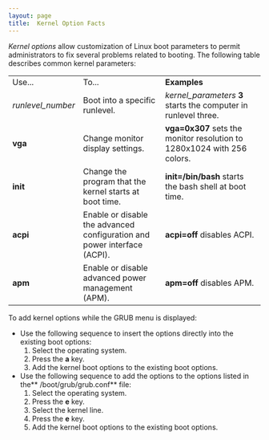 ```yaml
---
layout: page
title:  Kernel Option Facts
---
```


_Kernel options_ allow customization of Linux boot parameters to permit
administrators to fix several problems related to booting. The following table
describes common kernel parameters:

<table>

<tr> <td>Use...</td> <td>To...</td> <td><b>Examples</b></td>

</tr>

<tr> <td><i>runlevel_number</i></td> <td> Boot into a specific runlevel. </td>
<td><i>kernel_parameters</i> <b>3 </b>starts the computer in runlevel three.
</td>

</tr>

<tr> <td><b>vga</b></td> <td> Change monitor display settings.</td>
<td><b>vga=0x307</b> sets the monitor resolution to 1280x1024 with 256 colors.
</td>

</tr>

<tr> <td><b>init</b></td> <td>Change the program that the kernel starts at
boot time.</td> <td><b>init=/bin/bash </b>starts the bash shell at boot
time.</td>

</tr>

<tr> <td><b>acpi</b></td> <td>Enable or disable the advanced configuration and
power interface (ACPI).</td> <td><b>acpi=off</b> disables ACPI.</td>

</tr>

<tr> <td><b>apm</b></td> <td>Enable or disable advanced power management
(APM).</td><td><b>apm=off</b> disables APM.</td>

</tr> </table>

To add kernel options while the GRUB menu is displayed:

  * Use the following sequence to insert the options directly into the existing boot options:
    1. Select the operating system.
    2. Press the **a** key. 
    3. Add the kernel boot options to the existing boot options.
  * Use the following sequence to add the options to the options listed in the** /boot/grub/grub.conf** file:
    1. Select the operating system.
    2. Press the **e** key. 
    3. Select the kernel line.
    4. Press the **e** key. 
    5. Add the kernel boot options to the existing boot options.

